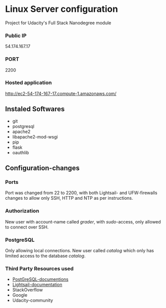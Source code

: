 # Linux Server configuration
Project for Udacity's Full Stack Nanodegree module

### Public IP
54.174.167.17

### PORT
2200

### Hosted application
http://ec2-54-174-167-17.compute-1.amazonaws.com/


## Instaled Softwares
- git
- postgresql
- apache2
- libapache2-mod-wsgi
- pip
- flask
- oauthlib

## Configuration-changes

### Ports

Port was changed from 22 to 2200, with both Lightsail- and UFW-firewalls changes to allow only SSH, HTTP and NTP as per instructions.

### Authorization

New user with account-name called *grader*, with *sudo*-access, only allowed to connect over SSH.

### PostgreSQL

Only allowing local connections. New user called *catalog* which only has limited access to the database *catalog*.


### Third Party Resources used

- [PostGreSQL-documentions](https://www.postgresql.org/docs/)
- [Lightsail-documentation](https://lightsail.aws.amazon.com/ls/docs/all)
- StackOverflow
- Google
- Udacity-community